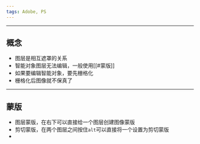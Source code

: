 ```yaml
---
tags: Adobe, PS
---
```


---

## 概念

 - 图层是相互遮罩的关系
 - 智能对象图层无法编辑，一般使用[[#蒙版]]
 - 如果要编辑智能对象，要先栅格化
 - 栅格化后图像就不保真了

---

## 蒙版

 - 图层蒙版，在右下可以直接给一个图层创建图像蒙版
 - 剪切蒙版，在两个图层之间按住`alt`可以直接将一个设置为剪切蒙版
 - 